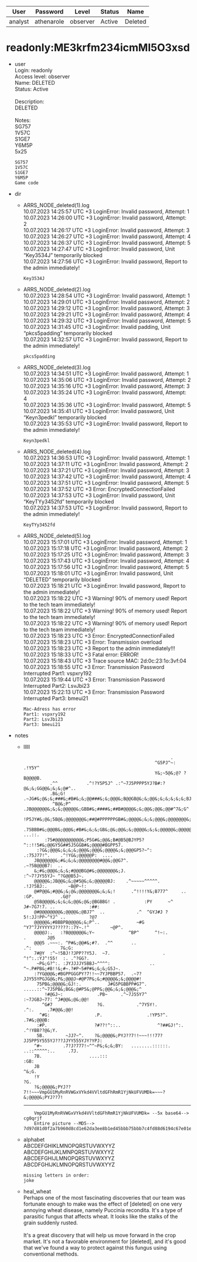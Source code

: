 | User         | Password                          | Level    | Status     | Name          |  
|--------------|-----------------------------------|----------|------------|---------------|    
| analyst      | athenarole                        | observer | Active     | Deleted       | 

# readonly:ME3krfm234icmMI5O3xsd 
* user  
  Login: readonly<br>
  Access level: observer<br>
  Name: DELETED<br>
  Status: Active<br>
  <br>
  Description:<br>
  DELETED<br>
  <br>
  Notes:<br>
  SG757<br>
  1V57C<br>
  S1GE7<br>
  Y6M5P<br>
  5x25<br>
  
      SG757
      1V57C
      S1GE7
      Y6M5P
      Game code

* dir<br>
  * ARRS_NODE_deleted(1).log<br>
    10.07.2023 14:25:57 UTC +3 LoginError: Invalid password, Attempt: 1<br>
    10.07.2023 14:26:00 UTC +3 LoginError: Invalid password, Attempt: 2<br>
    10.07.2023 14:26:17 UTC +3 LoginError: Invalid password, Attempt: 3<br>
    10.07.2023 14:26:27 UTC +3 LoginError: Invalid password, Attempt: 4<br>
    10.07.2023 14:26:37 UTC +3 LoginError: Invalid password, Attempt: 5<br>
    10.07.2023 14:27:47 UTC +3 LoginError: Invalid password, Unit “Key3534J” temporarily blocked<br>
    10.07.2023 14:27:56 UTC +3 LoginError: Invalid password, Report to the admin immediately!<br>

        Key3534J
    
  * ARRS_NODE_deleted(2).log<br>
    10.07.2023 14:28:54 UTC +3 LoginError: Invalid password, Attempt: 1<br>
    10.07.2023 14:29:01 UTC +3 LoginError: Invalid password, Attempt: 2<br>
    10.07.2023 14:29:12 UTC +3 LoginError: Invalid password, Attempt: 3<br>
    10.07.2023 14:29:21 UTC +3 LoginError: Invalid password, Attempt: 4<br>
    10.07.2023 14:29:32 UTC +3 LoginError: Invalid password, Attempt: 5<br>
    10.07.2023 14:31:45 UTC +3 LoginError: Invalid padding, Unit “pkcs5padding” temporarily blocked<br>
    10.07.2023 14:32:57 UTC +3 LoginError: Invalid password, Report to the admin immediately!<br>

        pkcs5padding
    
  * ARRS_NODE_deleted(3).log<br>
    10.07.2023 14:34:51 UTC +3 LoginError: Invalid password, Attempt: 1<br>
    10.07.2023 14:35:06 UTC +3 LoginError: Invalid password, Attempt: 2<br>
    10.07.2023 14:35:16 UTC +3 LoginError: Invalid password, Attempt: 3<br>
    10.07.2023 14:35:24 UTC +3 LoginError: Invalid password, Attempt: 4<br>
    10.07.2023 14:35:36 UTC +3 LoginError: Invalid password, Attempt: 5<br>
    10.07.2023 14:35:41 UTC +3 LoginError: Invalid password, Unit “Keyn3pedkl” temporarily blocked<br>
    10.07.2023 14:35:53 UTC +3 LoginError: Invalid password, Report to the admin immediately!

        Keyn3pedkl

  * ARRS_NODE_deleted(4).log<br>
    10.07.2023 14:36:53 UTC +3 LoginError: Invalid password, Attempt: 1<br>
    10.07.2023 14:37:11 UTC +3 LoginError: Invalid password, Attempt: 2<br>
    10.07.2023 14:37:21 UTC +3 LoginError: Invalid password, Attempt: 3<br>
    10.07.2023 14:37:42 UTC +3 LoginError: Invalid password, Attempt: 4<br>
    10.07.2023 14:37:51 UTC +3 LoginError: Invalid password, Attempt: 5<br>
    10.07.2023 14:37:52 UTC +3 Error: EncryptedConnectionFailed&nbsp;<br>
    10.07.2023 14:37:53 UTC +3 LoginError: Invalid password, Unit “KeyTYy3452fd” temporarily blocked<br>
    10.07.2023 14:37:53 UTC +3 LoginError: Invalid password, Report to the admin immediately!<br>

        KeyTYy3452fd

  * ARRS_NODE_deleted(5).log<br>
    10.07.2023 15:17:01 UTC +3 LoginError: Invalid password, Attempt: 1<br>
    10.07.2023 15:17:18 UTC +3 LoginError: Invalid password, Attempt: 2<br>
    10.07.2023 15:17:25 UTC +3 LoginError: Invalid password, Attempt: 3<br>
    10.07.2023 15:17:43 UTC +3 LoginError: Invalid password, Attempt: 4<br>
    10.07.2023 15:17:56 UTC +3 LoginError: Invalid password, Attempt: 5<br>
    10.07.2023 15:18:01 UTC +3 LoginError: Invalid password, Unit “DELETED” temporarily blocked<br>
    10.07.2023 15:18:21 UTC +3 LoginError: Invalid password, Report to the admin immediately!<br>
    10.07.2023 15:18:22 UTC +3 Warning! 90% of memory used! Report to the tech team immediately!<br>
    10.07.2023 15:18:22 UTC +3 Warning! 90% of memory used! Report to the tech team immediately!<br>
    10.07.2023 15:18:22 UTC +3 Warning! 90% of memory used! Report to the tech team immediately!<br>
    10.07.2023 15:18:23 UTC +3 Error: EncryptedConnectionFailed<br>10.07.2023 15:18:23 UTC +3 Error: Transmission overload<br>
    10.07.2023 15:18:23 UTC +3 Report to the admin immediately!!!<br>10.07.2023 15:18:33 UTC +3 Fatal error: ERROR!<br>
    10.07.2023 15:18:43 UTC +3 Trace source MAC: 2d:0c:23:1o:3vf:04<br>
    10.07.2023 15:18:55 UTC +3 Error: Transmission Password Interrupted Part1: vspxry192<br>
    10.07.2023 15:19:44 UTC +3 Error: Transmission Password Interrupted Part2: LsvJbi23<br>
    10.07.2023 15:22:13 UTC +3 Error: Transmission Password Interrupted Part3: bmeui21<br>

        Mac-Adress has error
        Part1: vspxry192
        Part2: LsvJbi23
        Part3: bmeui21

* notes<br>
  * lllll<br>
  
                                                                .                               
                                                          ^G5PJ^~:  .!Y5Y^                  
                                                          Y&;~5@&;@? ?B@@@@B.                 
                  .^^           .^!?Y5P5J^ .:^~7J5PPPP5YJ?B#:?@&;&;GG@@&;&;&;@#^..               
                  .B&;G!     .~JG#&;@&;&;###&;#B#&;&;@@###&;&;@@@&;B@@GB@&;&;@@&;&;&;&;&;&;BJP&;J              
                   ^B@&;P^ .JB@@@@@@&;&;&;@@@@@&;GBB#&;####&;##B#@@@@&;&;@@&;@@&;@@#^7&;G^              
                !P5JY#&;@&;5B@&;@@@@@@@&;##@#PPPPPPGB#&;@@@@&;&;&;@@@&;@@@@@@@&;@&;BB@P:               
                .75BBB#&;@@@B&;@@@&;#B#&;&;&;GB&;@&;@@&;&;@@@@&;&;&;@@@@@&;@@@@@@@@@@#5G###Y~. ...::.     
                :75#@@@@@@@@@@&;P5G#&;@@&;B#@B5@BJYP5?^::!!5#&;@@GY5G##5J5GGB#&;@@@@#BGPP57.     
             :?G&;@@@&;&;&;&;@@@&;@@@&;@@@@&;&;@@@GP5?~^:         .:75J77!^.    .^!YG&;@@@@@P:  ....  
            JB@@@@@@&;#&;&;&;@@@@@@@@#@@&;@@G7^.                                .~?5B@@@B7:  ..  
            &;#&;@@@&;&;&;#@@@BG@#&;@@@@@@@&;J.                           :^~7?JY55YJ~ ^?G@@B5J~.  
            @@@@@&;JB@@&;&;@#5@&;&;@@@@@BJ:    .^~~~~~^^^^^.           .!J?5BJ:.        ~B@P~!:  
            @#P@@&;#@@&;&;@&;@@@@@@@&;&;&;!      .^!!!!Y&;B777^     ..        :GP.          .G@?    
            @5B@@@@&;&;&;&;@@&;@&;@BGBBG! .           :PY      ~^ J#~7G7!7. ..             :##:   
            @#@@@@@@@@&;@@@@&;@BJ7^  ..            .^  ^GYJ#J ?5!:JJ!PP~^YJ^ ..         ?@7   
            @@@@@&;#BBBPB@@@@&;&;P^..              ~#G  ^Y7^7JYYYYYJ?????::7Y~.!^        ~@P^. 
            @@@@J:.   :?B@@@@@@&;Y~             ^BP^      ^!~:.               .        J@5   
            @@@5 .~~~:. ^P#&;@@#&;#?.  .^^       ..                      .^:           7&;G:   
            7#@Y  :^~!5BJ!?JPP??Y5J.  ~7.                    . ^!^:.:YJ^!55!  :. .^?GG?.    
             ~P&;G?^:. :JYJJJJY5BBJ~^^^^:               .. ^~.P#PB&;#B!!&;#~.?#P~5#P#&;&;&;G5J~.  
            :?YG@@@&;#BGPPGGGPY?7!!~~7YJPBBP57.  .~7?JJY55YPGJG@&;P&;@@@J~#@P7P&;&;#@@@@&;&;@@@@#! 
             75PB&;@@@@&;GJ!:.          J#G5PGBBPP#G7^.  .....::^~7J5PB&;BG&;@#P5&;@PP&;@@&;&;&;@@@&;^
                !#@GJ~:             .PB~     .^~7J55Y7^              :~7JGBJ~77: ^J#@@&;@&;@@!
               ^G#7                 ?G.            .^7Y5Y!.               .^:.     .7#@@&;@@!
              ^#G:                 .P.                 .!YP5?^.                    .7#&;@@@B:
             :#P.                  ?#??!^::..              ^?##GJ!^:.          .^!YBB??@&;Y. 
             5B.        ~JJ7~^.    ?&;@@@@&;PYJ??7!!~~~!!!77?JJ5PP5Y555YJ???JJYY555YJY?YPJ:   
            ^#~        .7?J?777!~^^~P&;&;&;BY:   ........::::::.       ..::^^^^^:..     .7J.   
            7B.                  ....:::                                              :GB:  
            JB                                                                         ^&;G. 
            !Y                                                                          ?G. 
            ?&;@@@@&;PYJ??7!!~~~VmpGU1MyRnRVWGxVYkd4VVltdGFhRmR1YjNkUFVUMDk=~~~?&;@@@@&;PYJ??7!
    ---
            VmpGU1MyRnRVWGxVYkd4VVltdGFhRmR1YjNkUFVUMDk= --5x base64--> cg0qrjf
            Entire picture --MD5--> 7d97d81d0f2a7b960d8cd1e62da3ee8b1ed45bbb75bbb7c4fd88d6194c67e01e349a1dbd28d85cea

  * alphabet<br>
    ABCDEFGHIKLMNOPQRSTUVWXYYZ<br>
    ABCDEFGHIJKLMNPQRSTUVWXYYZ<br>
    ABCDEFGHIJLMNOPQRSTUVWXYYZ<br>
    ABCDFGHIJKLMNOPQRSTUVWXYYZ<br>

        missing letters in order:
        joke

  * heal_wheat<br>
    Perhaps one of the most fascinating discoveries that our team was fortunate enough to make was the effect of \[deleted\] on one very annoying wheat disease, namely Puccinia recondita. It's a type of parasitic fungus that affects wheat. It looks like the stalks of the grain suddenly rusted. <br>
    <br>
    It's a great discovery that will help us move forward in the crop market. It's not a favorable environment for [deleted], and it's good that we've found a way to protect against this fungus using conventional methods.<br>
    
    
                
